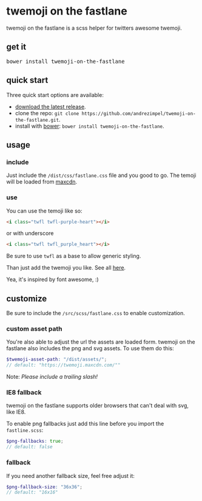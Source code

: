 # twemoji on the fastlane

twemoji on the fastlane is a scss helper for twitters awesome twemoji.

## get it
<pre>
bower install twemoji-on-the-fastlane
</pre>

## quick start

Three quick start options are available:

- [download the latest release](https://github.com/andrezimpel/twemoji-on-the-fastlane/archive/master.zip).
- clone the repo: `git clone https://github.com/andrezimpel/twemoji-on-the-fastlane.git`.
- install with [bower](http://bower.io): `bower install twemoji-on-the-fastlane`.


## usage

### include
Just include the `/dist/css/fastlane.css` file and you good to go. The temoji will be loaded from [maxcdn](https://twemoji.maxcdn.com/).


###  use

You can use the temoji like so:

```html
<i class="twfl twfl-purple-heart"></i>
```

or with underscore

```html
<i class="twfl twfl_purple_heart"></i>
```

Be sure to use `twfl` as a base to allow generic styling.

Than just add the twemoji you like. See all [here](#).

Yea, it's inspired by font awesome, :)


## customize

Be sure to include the `/src/scss/fastlane.css` to enable customization.

### custom asset path
You're also able to adjust the url the assets are loaded form. twemoji on the fastlane also includes the png and svg assets. To use them do this:

```scss
$twemoji-asset-path: "/dist/assets/";
// default: "https://twemoji.maxcdn.com/""
```
Note: _Please include a trailing slash!_

### IE8 fallback
twemoji on the fastlane supports older browsers that can't deal with svg, like IE8.

To enable png fallbacks just add this line before you import the `fastline.scss`:

```scss
$png-fallbacks: true;
// default: false
```

### fallback
If you need another fallback size, feel free adjust it:

```scss
$png-fallback-size: "36x36";
// default: "16x16"
```
